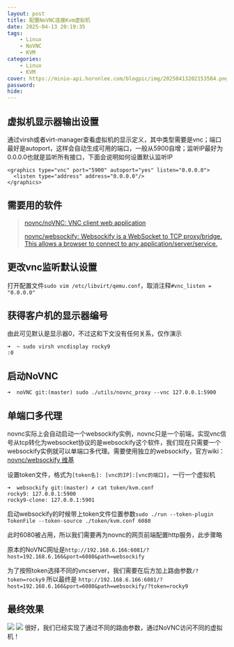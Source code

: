 ```yaml
---
layout: post
title: 配置NoVNC连接Kvm虚拟机
date: 2025-04-13 20:19:35
tags: 
    - Linux
    - NoVNC
    - KVM
categories: 
    - Linux
    - KVM
cover: https://minio-api.horonlee.com/blogpic/img/20250413202153584.png
password: 
hide: 
---
```

## 虚拟机显示器输出设置
通过virsh或者virt-manager查看虚拟机的显示定义，其中类型需要是vnc；端口最好是autoport，这样会自动生成可用的端口，一般从5900自增；监听IP最好为0.0.0.0也就是监听所有接口，下面会说明如何设置默认监听IP
```
<graphics type="vnc" port="5900" autoport="yes" listen="0.0.0.0">
  <listen type="address" address="0.0.0.0"/>
</graphics>
```
## 需要用的软件

> [novnc/noVNC: VNC client web application](https://github.com/novnc/noVNC)
> 
> [novnc/websockify: Websockify is a WebSocket to TCP proxy/bridge. This allows a browser to connect to any application/server/service.](https://github.com/novnc/websockify)
## 更改vnc监听默认设置

打开配置文件`sudo vim /etc/libvirt/qemu.conf`，取消注释`#vnc_listen = "0.0.0.0"`
## 获得客户机的显示器编号

由此可见默认是显示器0，不过这和下文没有任何关系，仅作演示
```
➜  ~ sudo virsh vncdisplay rocky9
:0
```
## 启动NoVNC

`➜  noVNC git:(master) sudo ./utils/novnc_proxy --vnc 127.0.0.1:5900`
## 单端口多代理

novnc实际上会自动启动一个websockify实例，novnc只是一个前端，实现vnc信号从tcp转化为websocket协议的是websockify这个软件，我们现在只需要一个websockify实例就可以单端口多代理。需要使用独立的websockify，官方wiki：[novnc/websockify 维基](https://github.com/novnc/websockify/wiki/Token-based-target-selection)

设置token文件，格式为`[token名]: [vnc的IP]:[vnc的端口]`，一行一个虚拟机
```
➜  websockify git:(master) ✗ cat token/kvm.conf
rocky9: 127.0.0.1:5900
rocky9-clone: 127.0.0.1:5901
```
启动websockify的时候带上token文件位置参数`sudo ./run --token-plugin TokenFile --token-source ./token/kvm.conf 6080`

此时6080被占用，所以我们需要再为novnc的网页前端配置http服务，此步骤略

原本的NoVNC网址是`http://192.168.6.166:6081/?host=192.168.6.166&port=6080&path=websockify`

为了按照token选择不同的vncserver，我们需要在后方加上路由参数`/?token=rocky9`
所以最终是
`http://192.168.6.166:6081/?host=192.168.6.166&port=6080&path=websockify/?token=rocky9`
## 最终效果
![](https://minio-api.horonlee.com/blogpic/img/20250413195843979.png)
![](https://minio-api.horonlee.com/blogpic/img/20250413195848663.png)
很好，我们已经实现了通过不同的路由参数，通过NoVNC访问不同的虚拟机！